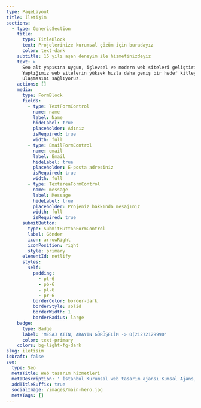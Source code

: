 ```yaml
---
type: PageLayout
title: İletişim
sections:
  - type: GenericSection
    title:
      type: TitleBlock
      text: Projelerinize kurumsal çözüm için buradayız
      color: text-dark
    subtitle: 15 yılı aşan deneyim ile hizmetinizdeyiz
    text: >
      Seo alt yapısına uygun, işlevsel ve modern web siteleri geliştiriyoruz.
      Yaptığımız web sitelerin yüksek hızla daha geniş bir hedef kitleye
      ulaşmasını sağlıyoruz.
    actions: []
    media:
      type: FormBlock
      fields:
        - type: TextFormControl
          name: name
          label: Name
          hideLabel: true
          placeholder: Adınız
          isRequired: true
          width: full
        - type: EmailFormControl
          name: email
          label: Email
          hideLabel: true
          placeholder: E-posta adresiniz
          isRequired: true
          width: full
        - type: TextareaFormControl
          name: message
          label: Message
          hideLabel: true
          placeholder: Projeniz hakkında mesajınız
          width: full
          isRequired: true
      submitButton:
        type: SubmitButtonFormControl
        label: Gönder
        icon: arrowRight
        iconPosition: right
        style: primary
      elementId: netlify
      styles:
        self:
          padding:
            - pt-6
            - pb-6
            - pl-6
            - pr-6
          borderColor: border-dark
          borderStyle: solid
          borderWidth: 1
          borderRadius: large
    badge:
      type: Badge
      label: 'MESAJ ATIN, ARAYIN GÖRÜŞELİM -> 0(212)2129990'
      color: text-primary
    colors: bg-light-fg-dark
slug: iletisim
isDraft: false
seo:
  type: Seo
  metaTitle: Web tasarım hizmetleri
  metaDescription: ' İstanbul Kurumsal web tasarım ajansı Kumsal Ajans; mobil ve SEO uyumlu profesyonel web site tasarımları ve web yazılım hizmetleri sunmaktadır. '
  addTitleSuffix: true
  socialImage: /images/main-hero.jpg
  metaTags: []
---
```

